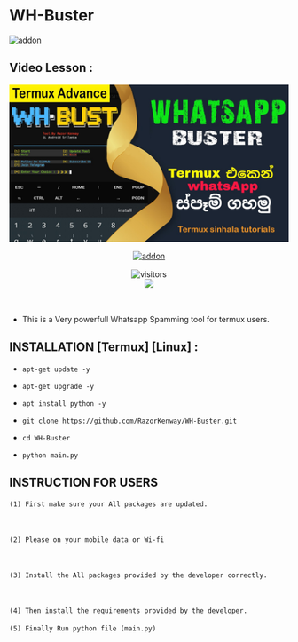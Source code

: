 # WH-Buster

<a href="https://github.com/RazorKenway"><img title="addon" src="https://img.shields.io/badge/RazorKenway-WH Buster-brightgreen?style=for-the-badge&logo=appveyor"></a>

## Video Lesson : 

<img src="WH-Buster.png"/>

<p align="center">
<a href="https://github.com/RazorKenway"><img title="addon" src="https://img.shields.io/badge/Razor Kenway-WH Buster-blueviolet?style=for-the-badge&logo=appveyor"></a>

<p align="center">
<img align="center" alt="visitors" src="https://visitor-badge.glitch.me/badge?page_id=RazorKenway" />
<br>
<a href="https://hits.seeyoufarm.com"><img src="https://hits.seeyoufarm.com/api/count/incr/badge.svg?url=https%3A%2F%2Fgithub.com%2FRazorKenway&count_bg=%2379C83D&title_bg=%23555555&icon=&icon_color=%23E7E7E7&title=hits&edge_flat=false"/></a>
</p>

<br>

* This is a Very powerfull Whatsapp Spamming tool for termux users.

## INSTALLATION [Termux] [Linux] :

* `apt-get update -y`

* `apt-get upgrade -y`

* `apt install python -y`

* `git clone https://github.com/RazorKenway/WH-Buster.git`

* `cd WH-Buster`

* `python main.py`

## INSTRUCTION FOR USERS

    

    (1) First make sure your All packages are updated.

        

    (2) Please on your mobile data or Wi-fi 

    

    (3) Install the All packages provided by the developer correctly.

        

    (4) Then install the requirements provided by the developer.

    (5) Finally Run python file (main.py)

         
